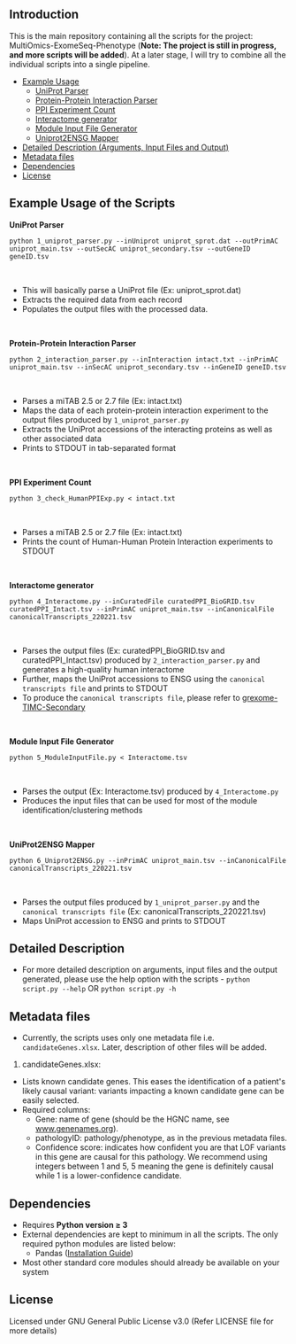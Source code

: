 ## Introduction

This is the main repository containing all the scripts for the project: MultiOmics-ExomeSeq-Phenotype (**Note: The project is still in progress, and more scripts will be added**). At a later stage, I will try to combine all the individual scripts into a single pipeline.
</br>

- [Example Usage](#example-usage-of-the-scripts)
   - [UniProt Parser](#uniprotparser)
   - [Protein-Protein Interaction Parser](#ppiparser)
   - [PPI Experiment Count](#ppiexpcount) 
   - [Interactome generator](#interactome)
   - [Module Input File Generator](#modulefile)
   - [Uniprot2ENSG Mapper](#uniprotensgmapper)
- [Detailed Description (Arguments, Input Files and Output)](#detailed-description)
- [Metadata files](#metadata-files)
- [Dependencies](#dependencies)
- [License](#license)

## Example Usage of the Scripts

<a name="uniprotparser"></a>**UniProt Parser**

```console
python 1_uniprot_parser.py --inUniprot uniprot_sprot.dat --outPrimAC uniprot_main.tsv --outSecAC uniprot_secondary.tsv --outGeneID geneID.tsv
```    
</br>

- This will basically parse a UniProt file (Ex: uniprot_sprot.dat)
- Extracts the required data from each record 
- Populates the output files with the processed data.

</br>

<a name="ppiparser"></a>**Protein-Protein Interaction Parser**

```console
python 2_interaction_parser.py --inInteraction intact.txt --inPrimAC uniprot_main.tsv --inSecAC uniprot_secondary.tsv --inGeneID geneID.tsv
```  
</br>

- Parses a miTAB 2.5 or 2.7 file (Ex: intact.txt)
- Maps the data of each protein-protein interaction experiment to the output files produced by `1_uniprot_parser.py`
- Extracts the UniProt accessions of the interacting proteins as well as other associated data
- Prints to STDOUT in tab-separated format

</br>

<a name="ppiexpcount"></a>**PPI Experiment Count**

```console
python 3_check_HumanPPIExp.py < intact.txt
```                      

</br>

- Parses a miTAB 2.5 or 2.7 file (Ex: intact.txt)
- Prints the count of Human-Human Protein Interaction experiments to STDOUT 

</br>

<a name="interactome"></a>**Interactome generator**

```console
python 4_Interactome.py --inCuratedFile curatedPPI_BioGRID.tsv curatedPPI_Intact.tsv --inPrimAC uniprot_main.tsv --inCanonicalFile canonicalTranscripts_220221.tsv
```                      

</br>

- Parses the output files (Ex: curatedPPI_BioGRID.tsv and curatedPPI_Intact.tsv) produced by `2_interaction_parser.py` and generates a high-quality human interactome
- Further, maps the UniProt accessions to ENSG using the `canonical transcripts file` and prints to STDOUT
- To produce the `canonical transcripts file`, please refer to [grexome-TIMC-Secondary](https://github.com/ntm/grexome-TIMC-Secondary/tree/master/Transcripts_Data)

</br>

<a name="modulefile"></a>**Module Input File Generator**

```console
python 5_ModuleInputFile.py < Interactome.tsv
```                      

</br>

- Parses the output (Ex: Interactome.tsv) produced by `4_Interactome.py` 
- Produces the input files that can be used for most of the module identification/clustering methods

</br>

<a name="uniprotensgmapper"></a>**UniProt2ENSG Mapper**

```console
python 6_Uniprot2ENSG.py --inPrimAC uniprot_main.tsv --inCanonicalFile canonicalTranscripts_220221.tsv
```                      

</br>

- Parses the output files produced by `1_uniprot_parser.py` and the `canonical transcripts file` (Ex: canonicalTranscripts_220221.tsv)
- Maps UniProt accession to ENSG and prints to STDOUT

## Detailed Description

- For more detailed description on arguments, input files and the output generated, please use the help option with the scripts - `python script.py --help` OR `python script.py -h`

## Metadata files

- Currently, the scripts uses only one metadata file i.e. `candidateGenes.xlsx`. Later, description of other files will be added.

1. candidateGenes.xlsx: </br>
  * Lists known candidate genes. This eases the identification of a patient's likely causal variant: variants impacting a known candidate gene can be easily selected.  
  * Required columns: </br>
    - Gene: name of gene (should be the HGNC name, see www.genenames.org).
    - pathologyID: pathology/phenotype, as in the previous metadata files.
    - Confidence score: indicates how confident you are that LOF variants in this gene are causal for this pathology. We recommend using integers between 1 and 5, 5 meaning the gene is definitely causal while 1 is a lower-confidence candidate.


## Dependencies

* Requires **Python version ≥ 3**
* External dependencies are kept to minimum in all the scripts. The only required python modules are listed below: </br>
  - Pandas ([Installation Guide](https://pandas.pydata.org/docs/getting_started/install.html))
* Most other standard core modules should already be available on your system

## License

Licensed under GNU General Public License v3.0 (Refer LICENSE file for more details)
